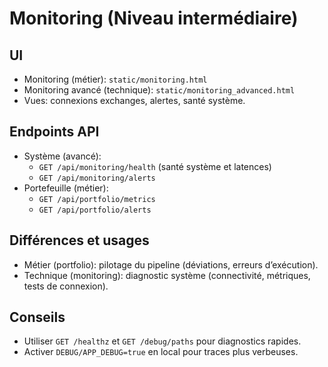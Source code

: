 # Monitoring (Niveau intermédiaire)

## UI
- Monitoring (métier): `static/monitoring.html`
- Monitoring avancé (technique): `static/monitoring_advanced.html`
- Vues: connexions exchanges, alertes, santé système.

## Endpoints API
- Système (avancé):
  - `GET /api/monitoring/health` (santé système et latences)
  - `GET /api/monitoring/alerts`
- Portefeuille (métier):
  - `GET /api/portfolio/metrics`
  - `GET /api/portfolio/alerts`

## Différences et usages
- Métier (portfolio): pilotage du pipeline (déviations, erreurs d’exécution).
- Technique (monitoring): diagnostic système (connectivité, métriques, tests de connexion).

## Conseils
- Utiliser `GET /healthz` et `GET /debug/paths` pour diagnostics rapides.
- Activer `DEBUG/APP_DEBUG=true` en local pour traces plus verbeuses.
